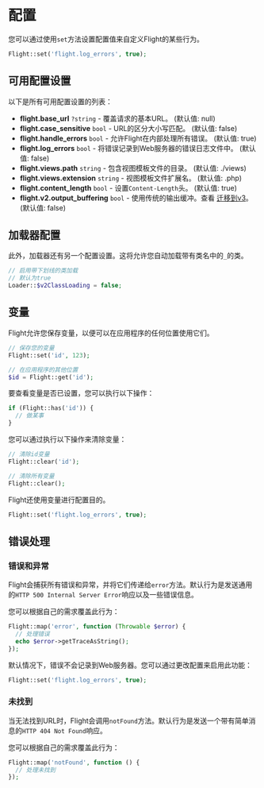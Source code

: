 # 配置

您可以通过使用`set`方法设置配置值来自定义Flight的某些行为。

```php
Flight::set('flight.log_errors', true);
```

## 可用配置设置

以下是所有可用配置设置的列表：

- **flight.base_url** `?string` - 覆盖请求的基本URL。 (默认值: null)
- **flight.case_sensitive** `bool` - URL的区分大小写匹配。 (默认值: false)
- **flight.handle_errors** `bool` - 允许Flight在内部处理所有错误。 (默认值: true)
- **flight.log_errors** `bool` - 将错误记录到Web服务器的错误日志文件中。 (默认值: false)
- **flight.views.path** `string` - 包含视图模板文件的目录。 (默认值: ./views)
- **flight.views.extension** `string` - 视图模板文件扩展名。 (默认值: .php)
- **flight.content_length** `bool` - 设置`Content-Length`头。 (默认值: true)
- **flight.v2.output_buffering** `bool` - 使用传统的输出缓冲。查看 [迁移到v3](migrating-to-v3)。 (默认值: false)

## 加载器配置

此外，加载器还有另一个配置设置。这将允许您自动加载带有类名中的`_`的类。

```php
// 启用带下划线的类加载
// 默认为true
Loader::$v2ClassLoading = false;
```

## 变量

Flight允许您保存变量，以便可以在应用程序的任何位置使用它们。

```php
// 保存您的变量
Flight::set('id', 123);

// 在应用程序的其他位置
$id = Flight::get('id');
```

要查看变量是否已设置，您可以执行以下操作：

```php
if (Flight::has('id')) {
  // 做某事
}
```

您可以通过执行以下操作来清除变量：

```php
// 清除id变量
Flight::clear('id');

// 清除所有变量
Flight::clear();
```

Flight还使用变量进行配置目的。

```php
Flight::set('flight.log_errors', true);
```

## 错误处理

### 错误和异常

Flight会捕获所有错误和异常，并将它们传递给`error`方法。默认行为是发送通用的`HTTP 500 Internal Server Error`响应以及一些错误信息。

您可以根据自己的需求覆盖此行为：

```php
Flight::map('error', function (Throwable $error) {
  // 处理错误
  echo $error->getTraceAsString();
});
```

默认情况下，错误不会记录到Web服务器。您可以通过更改配置来启用此功能：

```php
Flight::set('flight.log_errors', true);
```

### 未找到

当无法找到URL时，Flight会调用`notFound`方法。默认行为是发送一个带有简单消息的`HTTP 404 Not Found`响应。

您可以根据自己的需求覆盖此行为：

```php
Flight::map('notFound', function () {
  // 处理未找到
});
```